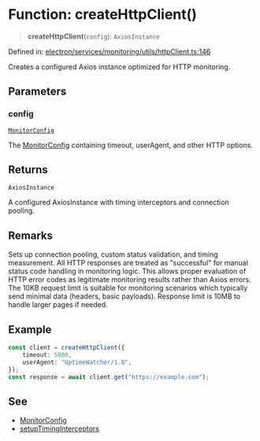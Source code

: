 # Function: createHttpClient()

> **createHttpClient**(`config`): `AxiosInstance`

Defined in: [electron/services/monitoring/utils/httpClient.ts:146](https://github.com/Nick2bad4u/Uptime-Watcher/blob/main/electron/services/monitoring/utils/httpClient.ts#L146)

Creates a configured Axios instance optimized for HTTP monitoring.

## Parameters

### config

[`MonitorConfig`](../../../types/interfaces/MonitorConfig.md)

The [MonitorConfig](../../../types/interfaces/MonitorConfig.md) containing timeout, userAgent, and
  other HTTP options.

## Returns

`AxiosInstance`

A configured AxiosInstance with timing interceptors and
  connection pooling.

## Remarks

Sets up connection pooling, custom status validation, and timing measurement.
All HTTP responses are treated as "successful" for manual status code
handling in monitoring logic. This allows proper evaluation of HTTP error
codes as legitimate monitoring results rather than Axios errors. The 10KB
request limit is suitable for monitoring scenarios which typically send
minimal data (headers, basic payloads). Response limit is 10MB to handle
larger pages if needed.

## Example

```typescript
const client = createHttpClient({
    timeout: 5000,
    userAgent: "UptimeWatcher/1.0",
});
const response = await client.get("https://example.com");
```

## See

 - [MonitorConfig](../../../types/interfaces/MonitorConfig.md)
 - [setupTimingInterceptors](setupTimingInterceptors.md)

